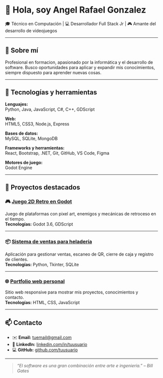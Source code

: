 # 👋 Hola, soy Angel Rafael Gonzalez

🎓 Técnico en Computación | 💻 Desarrollador Full Stack Jr | 🎮 Amante del desarrollo de videojuegos

---

## 🔧 Sobre mí

Profesional en formacion, apasionado por la informática y el desarrollo de software. Busco oportunidades para aplicar y expandir mis conocimientos, siempre dispuesto para aprender nuevas cosas.

---

## 🚀 Tecnologías y herramientas

**Lenguajes:**  
Python, Java, JavaScript, C#, C++, GDScript

**Web:**  
HTML5, CSS3, Node.js, Express

**Bases de datos:**  
MySQL, SQLite, MongoDB

**Frameworks y herramientas:**  
React, Bootstrap, .NET, Git, GitHub, VS Code, Figma

**Motores de juego:**  
Godot Engine

---

## 📂 Proyectos destacados

### 🎮 [Juego 2D Retro en Godot](https://github.com/tuusuario/nombre-del-repo)
Juego de plataformas con pixel art, enemigos y mecánicas de retroceso en el tiempo.  
**Tecnologías:** Godot 3.6, GDScript

---

### 📦 [Sistema de ventas para heladería](https://github.com/tuusuario/nombre-del-repo)
Aplicación para gestionar ventas, escaneo de QR, cierre de caja y registro de clientes.  
**Tecnologías:** Python, Tkinter, SQLite

---

### 🌐 [Portfolio web personal](https://github.com/tuusuario/nombre-del-repo)
Sitio web responsive para mostrar mis proyectos, conocimientos y contacto.  
**Tecnologías:** HTML, CSS, JavaScript

---

## 📫 Contacto

- ✉️ **Email:** tuemail@gmail.com  
- 💼 **LinkedIn:** [linkedin.com/in/tuusuario](https://linkedin.com/in/tuusuario)  
- 💻 **GitHub:** [github.com/tuusuario](https://github.com/tuusuario)

---

> _“El software es una gran combinación entre arte e ingeniería.” – Bill Gates_
